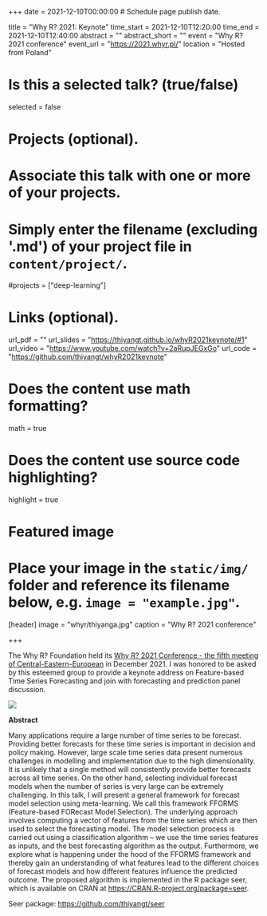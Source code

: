 +++
date = 2021-12-10T00:00:00  # Schedule page publish date.

title = "Why R? 2021: Keynote"
time_start = 2021-12-10T12:20:00
time_end = 2021-12-10T12:40:00
abstract = ""
abstract_short = ""
event = "Why R? 2021 conference"
event_url = "https://2021.whyr.pl/"
location = "Hosted from Poland"

# Is this a selected talk? (true/false)
selected = false

# Projects (optional).
#   Associate this talk with one or more of your projects.
#   Simply enter the filename (excluding '.md') of your project file in `content/project/`.
#projects = ["deep-learning"]

# Links (optional).
url_pdf = ""
url_slides = "https://thiyangt.github.io/whyR2021keynote/#1"
url_video = "https://www.youtube.com/watch?v=2aRupJEGxGo"
url_code = "https://github.com/thiyangt/whyR2021keynote"

# Does the content use math formatting?
math = true

# Does the content use source code highlighting?
highlight = true

# Featured image
# Place your image in the `static/img/` folder and reference its filename below, e.g. `image = "example.jpg"`.
[header]
image = "whyr/thiyanga.jpg"
caption = "Why R? 2021 conference"

+++

The Why R? Foundation held its [Why R? 2021 Conference - the fifth meeting of Central-Eastern-European](https://2021.whyr.pl/) in December 2021. I was honored to be asked by this esteemed group to provide a keynote address on Feature-based Time Series Forecasting and join with forecasting and prediction panel discussion.



![](/img/whyr/panel.jpg)

**Abstract**

Many applications require a large number of time series to be forecast. Providing better forecasts for these time series is important in decision and policy making. However, large scale time series data present numerous challenges in modelling and implementation due to the high dimensionality. It is unlikely that a single method will consistently provide better forecasts across all time series. On the other hand, selecting individual forecast models when the number of series is very large can be extremely challenging. In this talk, I will present a general framework for forecast model selection using meta-learning. We call this framework FFORMS (Feature-based FORecast Model Selection). The underlying approach involves computing a vector of features from the time series which are then used to select the forecasting model. The model selection process is carried out using a classification algorithm – we use the time series features as inputs, and the best forecasting algorithm as the output. Furthermore, we explore what is happening under the hood of the FFORMS framework and thereby gain an understanding of what features lead to the different choices of forecast models and how different features influence the predicted outcome. The proposed algorithm is implemented in the R package seer, which is available on CRAN at https://CRAN.R-project.org/package=seer.

Seer package: https://github.com/thiyangt/seer


